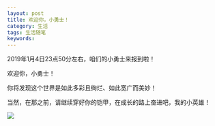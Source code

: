 ```yaml
---
layout: post
title: 欢迎你，小勇士！
category: 生活
tags: 生活随笔
keywords: 
---
```


2019年1月4日23点50分左右，咱们的小勇士来报到啦！

欢迎你，小勇士！

你将发现这个世界是如此多彩且绚烂、如此宽广而美妙！

当然，在那之前，请继续穿好你的铠甲，在成长的路上奋进吧，我的小英雄！

![](http://b182.photo.store.qq.com/psb?/V13HRDLP1eDSyg/hyN35KFR91WXGIpJ5eFIxuAs1PWplF65PTV74jfm0Qk!/b/dLYAAAAAAAAA&bo=OASgBQAAAAARB6k!&rf=viewer_4)